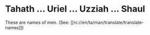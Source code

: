 # Tahath ... Uriel ... Uzziah ... Shaul

These are names of men. (See: [[rc://en/ta/man/translate/translate-names]])

